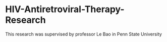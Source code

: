 # HIV-Antiretroviral-Therapy-Research
This research was supervised by professor Le Bao in Penn State University
